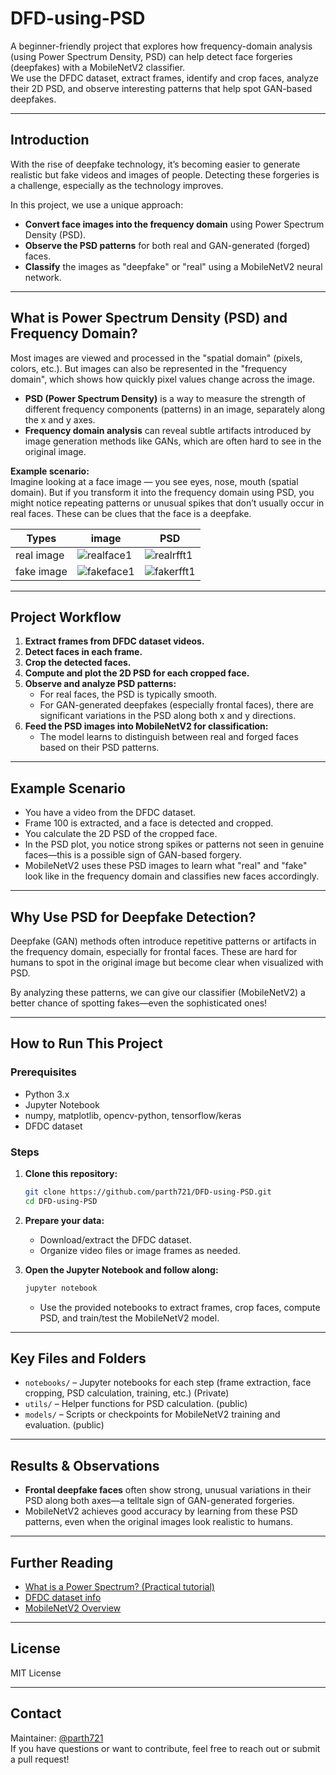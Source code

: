 # DFD-using-PSD

A beginner-friendly project that explores how frequency-domain analysis (using Power Spectrum Density, PSD) can help detect face forgeries (deepfakes) with a MobileNetV2 classifier.  
We use the DFDC dataset, extract frames, identify and crop faces, analyze their 2D PSD, and observe interesting patterns that help spot GAN-based deepfakes.

---

## Introduction

With the rise of deepfake technology, it’s becoming easier to generate realistic but fake videos and images of people. Detecting these forgeries is a challenge, especially as the technology improves.

In this project, we use a unique approach:  
- **Convert face images into the frequency domain** using Power Spectrum Density (PSD).
- **Observe the PSD patterns** for both real and GAN-generated (forged) faces.
- **Classify** the images as "deepfake" or "real" using a MobileNetV2 neural network.

---

## What is Power Spectrum Density (PSD) and Frequency Domain?

Most images are viewed and processed in the "spatial domain" (pixels, colors, etc.). But images can also be represented in the "frequency domain", which shows how quickly pixel values change across the image.

- **PSD (Power Spectrum Density)** is a way to measure the strength of different frequency components (patterns) in an image, separately along the x and y axes.
- **Frequency domain analysis** can reveal subtle artifacts introduced by image generation methods like GANs, which are often hard to see in the original image.

**Example scenario:**  
Imagine looking at a face image — you see eyes, nose, mouth (spatial domain). But if you transform it into the frequency domain using PSD, you might notice repeating patterns or unusual spikes that don’t usually occur in real faces. These can be clues that the face is a deepfake.

|Types | image | PSD |
|-|-|-|
|real image| ![realface1](https://github.com/user-attachments/assets/08f4e6a9-1498-4d49-a424-521cab253948) | ![realrfft1](https://github.com/user-attachments/assets/891e3544-ed21-4261-b00a-1f7ef6c53b4e) |
|fake image| ![fakeface1](https://github.com/user-attachments/assets/2bbfd582-a896-498f-a395-a2dbe7ff75da) | ![fakerfft1](https://github.com/user-attachments/assets/ac48e075-d68d-44a0-a7c4-7c6513c07e61) |



---

## Project Workflow

1. **Extract frames from DFDC dataset videos.**
2. **Detect faces in each frame.**
3. **Crop the detected faces.**
4. **Compute and plot the 2D PSD for each cropped face.**
5. **Observe and analyze PSD patterns:**
   - For real faces, the PSD is typically smooth.
   - For GAN-generated deepfakes (especially frontal faces), there are significant variations in the PSD along both x and y directions.
6. **Feed the PSD images into MobileNetV2 for classification:**
   - The model learns to distinguish between real and forged faces based on their PSD patterns.

---

## Example Scenario

- You have a video from the DFDC dataset.
- Frame 100 is extracted, and a face is detected and cropped.
- You calculate the 2D PSD of the cropped face.
- In the PSD plot, you notice strong spikes or patterns not seen in genuine faces—this is a possible sign of GAN-based forgery.
- MobileNetV2 uses these PSD images to learn what "real" and "fake" look like in the frequency domain and classifies new faces accordingly.

---

## Why Use PSD for Deepfake Detection?

Deepfake (GAN) methods often introduce repetitive patterns or artifacts in the frequency domain, especially for frontal faces. These are hard for humans to spot in the original image but become clear when visualized with PSD.

By analyzing these patterns, we can give our classifier (MobileNetV2) a better chance of spotting fakes—even the sophisticated ones!

---

## How to Run This Project

### Prerequisites

- Python 3.x
- Jupyter Notebook
- numpy, matplotlib, opencv-python, tensorflow/keras
- DFDC dataset

### Steps

1. **Clone this repository:**
   ```sh
   git clone https://github.com/parth721/DFD-using-PSD.git
   cd DFD-using-PSD
   ```


2. **Prepare your data:**
   - Download/extract the DFDC dataset.
   - Organize video files or image frames as needed.

3. **Open the Jupyter Notebook and follow along:**
   ```sh
   jupyter notebook
   ```
   - Use the provided notebooks to extract frames, crop faces, compute PSD, and train/test the MobileNetV2 model.

---

## Key Files and Folders

- `notebooks/` – Jupyter notebooks for each step (frame extraction, face cropping, PSD calculation, training, etc.) (Private)
- `utils/` – Helper functions for PSD calculation. (public)
- `models/` – Scripts or checkpoints for MobileNetV2 training and evaluation. (public) 

---

## Results & Observations

- **Frontal deepfake faces** often show strong, unusual variations in their PSD along both axes—a telltale sign of GAN-generated forgeries.
- MobileNetV2 achieves good accuracy by learning from these PSD patterns, even when the original images look realistic to humans.

---

## Further Reading

- [What is a Power Spectrum? (Practical tutorial)](https://www.l3harrisgeospatial.com/docs/powerspectrum.html)
- [DFDC dataset info](https://ai.facebook.com/datasets/dfdc/)
- [MobileNetV2 Overview](https://arxiv.org/abs/1801.04381)

---

## License

MIT License

---

## Contact

Maintainer: [@parth721](https://github.com/parth721)  
If you have questions or want to contribute, feel free to reach out or submit a pull request!
